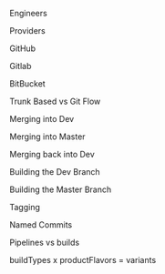 Engineers

Providers

GitHub

Gitlab

BitBucket

Trunk Based vs Git Flow

Merging into Dev

Merging into Master

Merging back into Dev

Building the Dev Branch

Building the Master Branch

Tagging

Named Commits

Pipelines vs builds

buildTypes x productFlavors = variants
